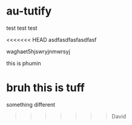 # au-tutify

test test test

<<<<<<< HEAD
asdfasdfasfasdfasf


waghaet5hjswryjnmwrsyj

this is phumin

bruh this is tuff
=======
something different
>>>>>>> David
